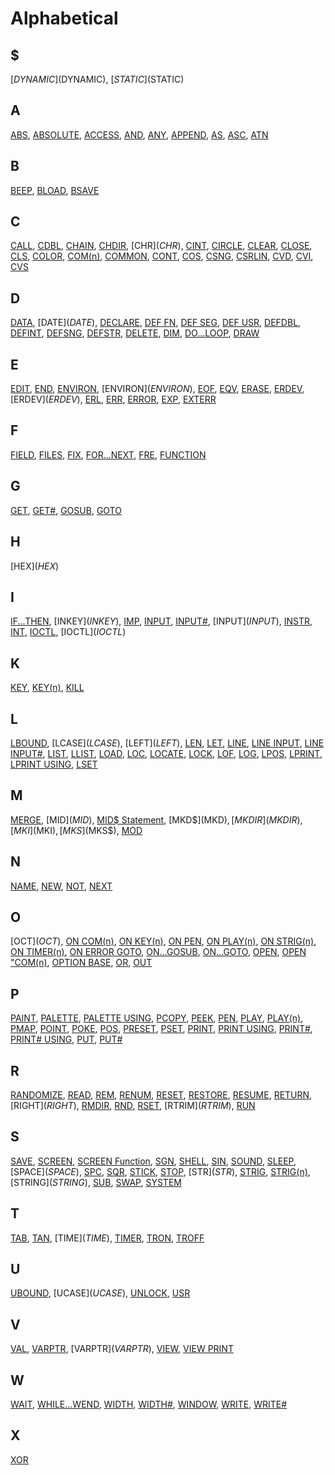 # Alphabetical

## $

[$DYNAMIC]($DYNAMIC), [$STATIC]($STATIC)

## A

[ABS](ABS), [ABSOLUTE](ABSOLUTE), [ACCESS](ACCESS), [AND](AND), [ANY](ANY), [APPEND](APPEND), [AS](AS), [ASC](ASC), [ATN](ATN)

## B

[BEEP](BEEP), [BLOAD](BLOAD), [BSAVE](BSAVE)

## C

[CALL](CALL), [CDBL](CDBL), [CHAIN](CHAIN), [CHDIR](CHDIR), [CHR$](CHR$), [CINT](CINT), [CIRCLE](CIRCLE), [CLEAR](CLEAR), [CLOSE](CLOSE), [CLS](CLS), [COLOR](COLOR), [COM(n)](COM(n)), [COMMON](COMMON), [CONT](CONT), [COS](COS), [CSNG](CSNG), [CSRLIN](CSRLIN),  [CVD](CVD), [CVI](CVI), [CVS](CVS)

## D

[DATA](DATA), [DATE$](DATE$), [DECLARE](DECLARE), [DEF FN](DEF-FN), [DEF SEG](DEF-SEG), [DEF USR](DEF-USR), [DEFDBL](DEFDBL), [DEFINT](DEFINT), [DEFSNG](DEFSNG), [DEFSTR](DEFSTR), [DELETE](DELETE), [DIM](DIM), [DO...LOOP](DO...LOOP), [DRAW](DRAW)

## E

[EDIT](EDIT), [END](END), [ENVIRON](ENVIRON), [ENVIRON$](ENVIRON$), [EOF](EOF), [EQV](EQV), [ERASE](ERASE), [ERDEV](ERDEV), [ERDEV$](ERDEV$), [ERL](ERL), [ERR](ERR), [ERROR](ERROR), [EXP](EXP), [EXTERR](EXTERR)

## F

[FIELD](FIELD), [FILES](FILES), [FIX](FIX), [FOR...NEXT](FOR...NEXT), [FRE](FRE), [FUNCTION](FUNCTION)

## G

[GET](GET), [GET#](GET#), [GOSUB](GOSUB), [GOTO](GOTO)

## H

[HEX$](HEX$)

## I

[IF...THEN](IF...THEN), [INKEY$](INKEY$), [IMP](IMP), [INPUT](INPUT), [INPUT#](INPUT#), [INPUT$](INPUT$), [INSTR](INSTR), [INT](INT), [IOCTL](IOCTL), [IOCTL$](IOCTL$)

## K

[KEY](KEY), [KEY(n)](KEY(n)), [KILL](KILL)

## L

[LBOUND](LBOUND), [LCASE$](LCASE$), [LEFT$](LEFT$), [LEN](LEN), [LET](LET), [LINE](LINE), [LINE INPUT](LINE-INPUT), [LINE INPUT#](LINE-INPUT#), [LIST](LIST), [LLIST](LLIST), [LOAD](LOAD), [LOC](LOC), [LOCATE](LOCATE), [LOCK](LOCK), [LOF](LOF), [LOG](LOG), [LPOS](LPOS), [LPRINT](LPRINT), [LPRINT USING](LPRINT-USING), [LSET](LSET)

## M

[MERGE](MERGE), [MID$](MID$), [MID$ Statement](MID$-Statement), [MKD$](MKD$), [MKDIR](MKDIR), [MKI$](MKI$), [MKS$](MKS$), [MOD](MOD)

## N

[NAME](NAME), [NEW](NEW), [NOT](NOT), [NEXT](NEXT)

## O

[OCT$](OCT$), [ON COM(n)](ON-COM(n)), [ON KEY(n)](ON-KEY(n)), [ON PEN](ON-PEN), [ON PLAY(n)](ON-PLAY(n)), [ON STRIG(n)](ON-STRIG(n)), [ON TIMER(n)](ON-TIMER(n)), [ON ERROR GOTO](ON-ERROR-GOTO), [ON...GOSUB](ON...GOSUB), [ON...GOTO](ON...GOTO), [OPEN](OPEN), [OPEN "COM(n)](OPEN-COM(n)), [OPTION BASE](OPTION-BASE), [OR](OR), [OUT](OUT)

## P

[PAINT](PAINT), [PALETTE](PALETTE), [PALETTE USING](PALETTE-USING), [PCOPY](PCOPY), [PEEK](PEEK), [PEN](PEN), [PLAY](PLAY), [PLAY(n)](PLAY(n)), [PMAP](PMAP), [POINT](POINT), [POKE](POKE), [POS](POS), [PRESET](PRESET), [PSET](PSET), [PRINT](PRINT), [PRINT USING](PRINT-USING), [PRINT#](PRINT#), [PRINT# USING](PRINT#-USING), [PUT](PUT), [PUT#](PUT#)

## R

[RANDOMIZE](RANDOMIZE), [READ](READ), [REM](REM), [RENUM](RENUM), [RESET](RESET), [RESTORE](RESTORE), [RESUME](RESUME), [RETURN](RETURN), [RIGHT$](RIGHT$), [RMDIR](RMDIR), [RND](RND), [RSET](RSET), [RTRIM$](RTRIM$), [RUN](RUN)

## S

[SAVE](SAVE), [SCREEN](SCREEN), [SCREEN Function](SCREEN-Function), [SGN](SGN), [SHELL](SHELL), [SIN](SIN), [SOUND](SOUND), [SLEEP](SLEEP), [SPACE$](SPACE$), [SPC](SPC), [SQR](SQR), [STICK](STICK), [STOP](STOP), [STR$](STR$), [STRIG](STRIG), [STRIG(n)](STRIG(n)), [STRING$](STRING$), [SUB](SUB), [SWAP](SWAP), [SYSTEM](SYSTEM)

## T

[TAB](TAB), [TAN](TAN), [TIME$](TIME$), [TIMER](TIMER), [TRON](TRON), [TROFF](TROFF)

## U

[UBOUND](UBOUND), [UCASE$](UCASE$), [UNLOCK](UNLOCK),  [USR](USR)

## V

[VAL](VAL), [VARPTR](VARPTR), [VARPTR$](VARPTR$), [VIEW](VIEW), [VIEW PRINT](VIEW-PRINT)

## W

[WAIT](WAIT), [WHILE...WEND](WHILE...WEND), [WIDTH](WIDTH), [WIDTH#](WIDTH#), [WINDOW](WINDOW), [WRITE](WRITE), [WRITE#](WRITE#)

## X

[XOR](XOR)
